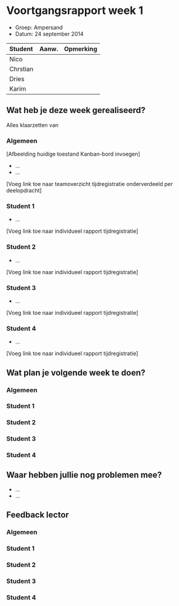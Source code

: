 # Voortgangsrapport week 1

* Groep: Ampersand
* Datum: 24 september 2014

| Student  | Aanw. | Opmerking |
| :---     | :---  | :---      |
| Nico |       |           |
| Chrstian |       |           |
| Dries |       |           |
| Karim |       |           |

## Wat heb je deze week gerealiseerd?
Alles klaarzetten van 
### Algemeen

[Afbeelding huidige toestand Kanban-bord invoegen]

* ...
* ...

[Voeg link toe naar teamoverzicht tijdregistratie onderverdeeld per deelopdracht]

### Student 1

* ...

[Voeg link toe naar individueel rapport tijdregistratie]

### Student 2

* ...

[Voeg link toe naar individueel rapport tijdregistratie]

### Student 3

* ...

[Voeg link toe naar individueel rapport tijdregistratie]

### Student 4

* ...

[Voeg link toe naar individueel rapport tijdregistratie]

## Wat plan je volgende week te doen?

### Algemeen
### Student 1
### Student 2
### Student 3
### Student 4

## Waar hebben jullie nog problemen mee?

* ...
* ...

## Feedback lector

### Algemeen

### Student 1
### Student 2
### Student 3
### Student 4

